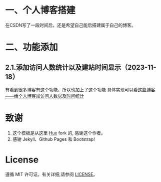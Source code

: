 # 一、个人博客搭建
在CSDN写了一段时间后，还是希望自己能后搭建属于自己的博客。

# 二、功能添加
## 2.1.添加访问人数统计以及建站时间显示（2023-11-18）
有看到很多博客有这个功能，所以也加上了这个功能
具体实现可以看[这篇博客——给个人博客加访问人数以及时间统计](_posts/2023-11-18-给个人博客加访问人数以及时间统计.md)

# 致谢
1. 这个模板是从这里 [Hux](https://github.com/Huxpro/huxpro.github.io) fork 的, 感谢这个作者。 
2. 感谢 Jekyll、Github Pages 和 Bootstrap!

# License

遵循 MIT 许可证。有关详细,请参阅 [LICENSE](https://github.com/qiubaiying/qiubaiying.github.io/blob/master/LICENSE)。


